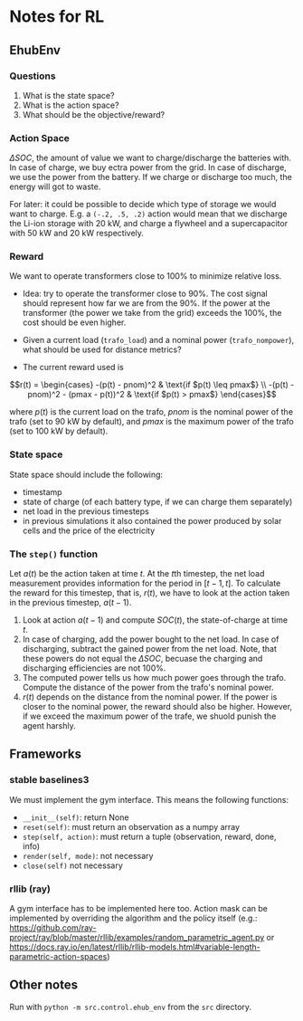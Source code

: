 # Notes for RL
## EhubEnv
### Questions
1. What is the state space?
2. What is the action space?
3. What should be the objective/reward?

### Action Space
$`\Delta SOC`$, the amount of value we want to charge/discharge the batteries with. In case of charge, we buy ectra power from the grid. In case of discharge, we use the power from the battery. If we charge or discharge too much, the energy will got to waste.

For later: it could be possible to decide which type of storage we would want to charge. E.g. a `(-.2, .5, .2)` action would mean that we discharge the Li-ion storage with 20 kW, and charge a flywheel and a supercapacitor with 50 kW and 20 kW respectively.

### Reward

We want to operate transformers close to 100% to minimize relative loss.
* Idea: try to operate the transformer close to 90%. The cost signal should represent how far we are from the 90%. If the power at the transformer (the power we take from the grid) exceeds the 100%, the cost should be even higher.

* Given a current load (`trafo_load`) and a nominal power (`trafo_nompower`), what should be used for distance metrics?

* The current reward used is
```math
r(t) = \begin{cases}
-(p(t) - pnom)^2 & \text{if $p(t) \leq pmax$} \\
-(p(t) - pnom)^2 - (pmax - p(t))^2 & \text{if $p(t) > pmax$}
\end{cases}
```
where $`p(t)`$ is the current load on the trafo, $`pnom`$ is the nominal power of the trafo (set to 90 kW by default), and $`pmax`$ is the maximum power of the trafo (set to 100 kW by default).

### State space

State space should include the following:
* timestamp
* state of charge (of each battery type, if we can charge them separately)
* net load in the previous timesteps
* in previous simulations it also contained the power produced by solar cells and the price of the electricity

### The `step()` function

Let $`a(t)`$ be the action taken at time $`t`$. At the $`t`$th timestep, the net load measurement provides information for the period in $`[t-1, t]`$. To calculate the reward for this timestep, that is, $`r(t)`$, we have to look at the action taken in the previous timestep, $`a(t-1)`$.

1. Look at action $`a(t-1)`$ and compute $`SOC(t)`$, the state-of-charge at time $`t`$.
2. In case of charging, add the power bought to the net load. In case of discharging, subtract the gained power from the net load. Note, that these powers do not equal the $`\Delta SOC`$, becuase the charging and discharging efficiencies are not 100%.
3. The computed power tells us how much power goes through the trafo. Compute the distance of the power from the trafo's nominal power.
4. $`r(t)`$ depends on the distance from the nominal power. If the power is closer to the nominal power, the reward should also be higher. However, if we exceed the maximum power of the trafe, we shuold punish the agent harshly.

## Frameworks
### stable baselines3

We must implement the gym interface. This means the following functions:
* `__init__(self)`: return None
* `reset(self)`: must return an observation as a numpy array
* `step(self, action)`: must return a tuple (observation, reward, done, info)
* `render(self, mode)`: not necessary
* `close(self)` not necessary

### rllib (ray)

A gym interface has to be implemented here too. Action mask can be implemented by overriding the algorithm and the policy itself (e.g.: https://github.com/ray-project/ray/blob/master/rllib/examples/random_parametric_agent.py or https://docs.ray.io/en/latest/rllib/rllib-models.html#variable-length-parametric-action-spaces)

## Other notes

Run with `python -m src.control.ehub_env` from the `src` directory.